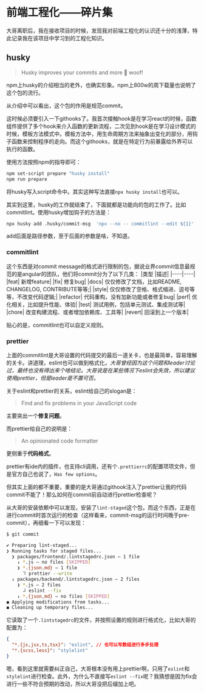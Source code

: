 # 前端工程化——碎片集
大哥离职后，我在接收项目的时候，发现我对前端工程化的认识还十分的浅薄，特此记录我在该项目中学习到的工程化知识。
## husky
> Husky improves your commits and more 🐶 woof!

npm上husky的介绍相当的老外，也确实形象。npm上800w的周下载量也说明了这个包的流行。

从介绍中可以看出，这个包的作用是规范commit。

这时候必须要引入一下githooks了。我首次接触hook是在学习react的时候，函数组件提供了多个hook来介入函数的更新流程，二次见到hook是在学习设计模式的时候，模板方法模式中。模板方法中，用生命周期方法来抽象出变化的部分，用钩子函数来控制程序的走向。而这个githooks，就是在特定行为前暴露给外界可以执行的函数。

使用方法按照npm的指导即可：
```bash
npm set-script prepare "husky install"
npm run prepare
```
将husky写入script命令中。其实这种写法直接`npx husky install`也可以。

其实到这里，husky的工作就结束了，下面就都是功能向的包的工作了。比如commitlint。使用husky增加钩子的方法是：
```bash
npx husky add .husky/commit-msg  'npx --no -- commitlint --edit ${1}'
```
add后面是路径参数，至于后面的参数是啥，不知道。
### commitlint
这个东西是对commit message的格式进行限制的包，据说业界commit信息最规范的是angular的团队，他们将commit分为了以下几类：
|类型	|描述|
|----|----|
|feat|	新增feature|
|fix|	修复bug|
|docs|	仅仅修改了文档，比如README, CHANGELOG, CONTRIBUTE等等;|
|style|	仅仅修改了空格、格式缩进、逗号等等，不改变代码逻辑;|
|refactor|	代码重构，没有加新功能或者修复bug|
|perf|	优化相关，比如提升性能、体验|
|test|	测试用例，包括单元测试、集成测试等|
|chore|	改变构建流程、或者增加依赖库、工具等|
|revert|	回滚到上一个版本|

贴心的是，commitlint也可以自定义规则。
### prettier
上面的commitlint是大哥设置的代码提交的最后一道关卡，也是最简单，容易理解的关卡。讲道理，eslint也可以做到格式化，*大哥曾经因为这个问题和leader讨论过，最终也没有得出来个啥结论。大哥说是在某些情况下eslint会失效，所以建议使用prettier，但是leader是不置可否。*

关于eslint和prettier的关系，eslint给自己的slogan是：
> Find and fix problems in your JavaScript code

主要突出一个**修复问题**。

而prettier给自己的说明是：
> An opinionated code formatter

更侧重于**代码格式**。

prettier有ide内的插件，也支持cli调用，还有个`.prettierrc`的配置项项文件，但是官方自己也说了，`Has few options`。

但其实上面的都不重要，重要的是大哥通过githook注入了prettier让我的代码commit不能了！那么如何在commit前自动进行prettier检查呢？

从大哥的安装依赖中可以发现，安装了`lint-staged`这个包，而这个东西，正是在进行commit时首次运行的检查（这样看来，commit-msg的运行时间晚于pre-commit），再细看一下可以发现：
```bash
$ git commit

✔ Preparing lint-staged...
❯ Running tasks for staged files...
  ❯ packages/frontend/.lintstagedrc.json — 1 file
    ↓ *.js — no files [SKIPPED]
    ❯ *.{json,md} — 1 file
      ⠹ prettier --write
  ↓ packages/backend/.lintstagedrc.json — 2 files
    ❯ *.js — 2 files
      ⠼ eslint --fix
    ↓ *.{json,md} — no files [SKIPPED]
◼ Applying modifications from tasks...
◼ Cleaning up temporary files...
```
它读取了一个`.lintstagedrc`的文件，并按照设置的规则进行格式化，比如大哥的配置为：
```json
{
  "*.{js,jsx,ts,tsx}": "eslint", // 也可以写数组进行多步处理
  "*.{scss,less}": "stylelint"
}
```
嗯，看到这里就需要纠正自己，大哥根本没有用上prettier啊，只用了`eslint`和`stylelint`进行检查。此外，为什么不直接写`eslint --fix`呢？我猜想是因为fix会进行一些不符合预期的改动，所以大哥没把后缀加上吧。